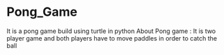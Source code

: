 # Pong_Game
It is a pong game build using turtle in python
About Pong game : It is two player game and both players have to move paddles in order to catch the ball
